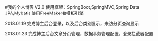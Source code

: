 #我的个人博客 V2.0
使用框架：SpringBoot,SpringMVC,Spring Data JPA,Mybatis
使用FreeMaker做模板引擎

2018.01.19
完成博主后台登录，以及后台类别显示，来访分页查询显示


2018.01.23 
完成博主后台文章分页管理，数据事务管理配置，登录拦截器配置